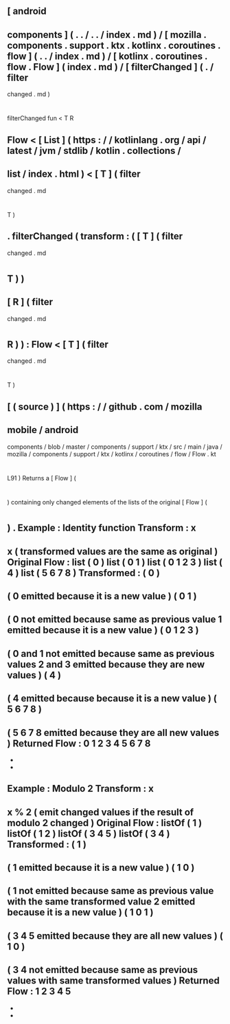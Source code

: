 [
android
-
components
]
(
.
.
/
.
.
/
index
.
md
)
/
[
mozilla
.
components
.
support
.
ktx
.
kotlinx
.
coroutines
.
flow
]
(
.
.
/
index
.
md
)
/
[
kotlinx
.
coroutines
.
flow
.
Flow
]
(
index
.
md
)
/
[
filterChanged
]
(
.
/
filter
-
changed
.
md
)
#
filterChanged
fun
<
T
R
>
Flow
<
[
List
]
(
https
:
/
/
kotlinlang
.
org
/
api
/
latest
/
jvm
/
stdlib
/
kotlin
.
collections
/
-
list
/
index
.
html
)
<
[
T
]
(
filter
-
changed
.
md
#
T
)
>
>
.
filterChanged
(
transform
:
(
[
T
]
(
filter
-
changed
.
md
#
T
)
)
-
>
[
R
]
(
filter
-
changed
.
md
#
R
)
)
:
Flow
<
[
T
]
(
filter
-
changed
.
md
#
T
)
>
[
(
source
)
]
(
https
:
/
/
github
.
com
/
mozilla
-
mobile
/
android
-
components
/
blob
/
master
/
components
/
support
/
ktx
/
src
/
main
/
java
/
mozilla
/
components
/
support
/
ktx
/
kotlinx
/
coroutines
/
flow
/
Flow
.
kt
#
L91
)
Returns
a
[
Flow
]
(
#
)
containing
only
changed
elements
of
the
lists
of
the
original
[
Flow
]
(
#
)
.
Example
:
Identity
function
Transform
:
x
-
>
x
(
transformed
values
are
the
same
as
original
)
Original
Flow
:
list
(
0
)
list
(
0
1
)
list
(
0
1
2
3
)
list
(
4
)
list
(
5
6
7
8
)
Transformed
:
(
0
)
-
>
(
0
emitted
because
it
is
a
new
value
)
(
0
1
)
-
>
(
0
not
emitted
because
same
as
previous
value
1
emitted
because
it
is
a
new
value
)
(
0
1
2
3
)
-
>
(
0
and
1
not
emitted
because
same
as
previous
values
2
and
3
emitted
because
they
are
new
values
)
(
4
)
-
>
(
4
emitted
because
because
it
is
a
new
value
)
(
5
6
7
8
)
-
>
(
5
6
7
8
emitted
because
they
are
all
new
values
)
Returned
Flow
:
0
1
2
3
4
5
6
7
8
-
-
-
Example
:
Modulo
2
Transform
:
x
-
>
x
%
2
(
emit
changed
values
if
the
result
of
modulo
2
changed
)
Original
Flow
:
listOf
(
1
)
listOf
(
1
2
)
listOf
(
3
4
5
)
listOf
(
3
4
)
Transformed
:
(
1
)
-
>
(
1
emitted
because
it
is
a
new
value
)
(
1
0
)
-
>
(
1
not
emitted
because
same
as
previous
value
with
the
same
transformed
value
2
emitted
because
it
is
a
new
value
)
(
1
0
1
)
-
>
(
3
4
5
emitted
because
they
are
all
new
values
)
(
1
0
)
-
>
(
3
4
not
emitted
because
same
as
previous
values
with
same
transformed
values
)
Returned
Flow
:
1
2
3
4
5
-
-
-
